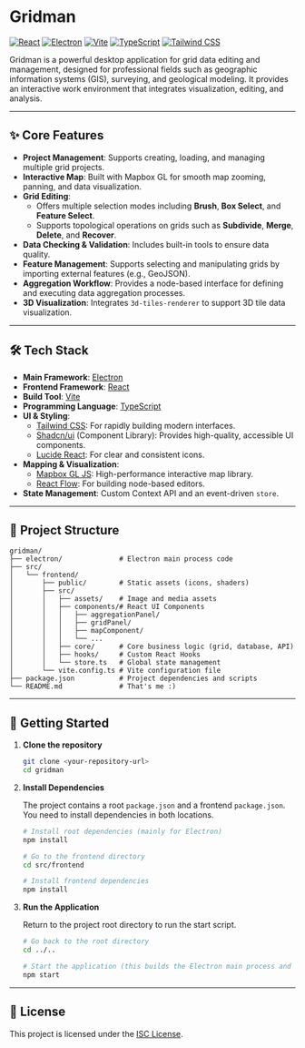 # Gridman

[![React](https://img.shields.io/badge/React-19-blue?logo=react)](https://react.dev/)
[![Electron](https://img.shields.io/badge/Electron-36-blue?logo=electron)](https://www.electronjs.org/)
[![Vite](https://img.shields.io/badge/Vite-6-blue?logo=vite)](https://vitejs.dev/)
[![TypeScript](https://img.shields.io/badge/TypeScript-5-blue?logo=typescript)](https://www.typescriptlang.org/)
[![Tailwind CSS](https://img.shields.io/badge/Tailwind_CSS-4-blue?logo=tailwindcss)](https://tailwindcss.com/)

Gridman is a powerful desktop application for grid data editing and management, designed for professional fields such as geographic information systems (GIS), surveying, and geological modeling. It provides an interactive work environment that integrates visualization, editing, and analysis.

---

## ✨ Core Features

-   **Project Management**: Supports creating, loading, and managing multiple grid projects.
-   **Interactive Map**: Built with Mapbox GL for smooth map zooming, panning, and data visualization.
-   **Grid Editing**:
    -   Offers multiple selection modes including **Brush**, **Box Select**, and **Feature Select**.
    -   Supports topological operations on grids such as **Subdivide**, **Merge**, **Delete**, and **Recover**.
-   **Data Checking & Validation**: Includes built-in tools to ensure data quality.
-   **Feature Management**: Supports selecting and manipulating grids by importing external features (e.g., GeoJSON).
-   **Aggregation Workflow**: Provides a node-based interface for defining and executing data aggregation processes.
-   **3D Visualization**: Integrates `3d-tiles-renderer` to support 3D tile data visualization.

---

## 🛠️ Tech Stack

-   **Main Framework**: [Electron](https://www.electronjs.org/)
-   **Frontend Framework**: [React](https://react.dev/)
-   **Build Tool**: [Vite](https://vitejs.dev/)
-   **Programming Language**: [TypeScript](https://www.typescriptlang.org/)
-   **UI & Styling**:
    -   [Tailwind CSS](https://tailwindcss.com/): For rapidly building modern interfaces.
    -   [Shadcn/ui](https://ui.shadcn.com/) (Component Library): Provides high-quality, accessible UI components.
    -   [Lucide React](https://lucide.dev/): For clear and consistent icons.
-   **Mapping & Visualization**:
    -   [Mapbox GL JS](https://docs.mapbox.com/mapbox-gl-js/api/): High-performance interactive map library.
    -   [React Flow](https://reactflow.dev/): For building node-based editors.
-   **State Management**: Custom Context API and an event-driven `store`.

---

## 📂 Project Structure

```
gridman/
├── electron/              # Electron main process code
├── src/
│   └── frontend/
│       ├── public/        # Static assets (icons, shaders)
│       ├── src/
│       │   ├── assets/    # Image and media assets
│       │   ├── components/# React UI Components
│       │   │   ├── aggregationPanel/
│       │   │   ├── gridPanel/
│       │   │   ├── mapComponent/
│       │   │   └── ...
│       │   ├── core/      # Core business logic (grid, database, API)
│       │   ├── hooks/     # Custom React Hooks
│       │   └── store.ts   # Global state management
│       └── vite.config.ts # Vite configuration file
├── package.json           # Project dependencies and scripts
└── README.md              # That's me :)
```

---

## 🚀 Getting Started

1.  **Clone the repository**
    ```bash
    git clone <your-repository-url>
    cd gridman
    ```

2.  **Install Dependencies**

    The project contains a root `package.json` and a frontend `package.json`. You need to install dependencies in both locations.

    ```bash
    # Install root dependencies (mainly for Electron)
    npm install

    # Go to the frontend directory
    cd src/frontend

    # Install frontend dependencies
    npm install
    ```

3.  **Run the Application**

    Return to the project root directory to run the start script.

    ```bash
    # Go back to the root directory
    cd ../..

    # Start the application (this builds the Electron main process and starts the Vite dev server)
    npm start
    ```

---

## 📄 License

This project is licensed under the [ISC License](LICENSE).